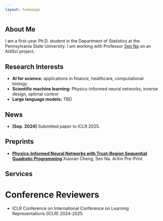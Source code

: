 ```yaml
---
layout: homepage
---
```


## About Me

I am a first-year Ph.D. student in the Department of Statistics at the Pennsylvania State University. I am working with Professor [Sen Na](https://senna1128.github.io/) on an AI4Sci project.

## Research Interests

- **AI for science:**  applications in finance, healthcare, computational biology
- **Scientific machine learning:** Physics-informed neural networks, inverse design, optimal control
- **Large language models:** TBD

## News

- **[Sep. 2024]** Submitted paper to ICLR 2025.

## Preprints
- **[Physics-Informed Neural Networks with Trust-Region Sequential Quadratic Programming](https://arxiv.org/pdf/2409.10777)** Xiaoran Cheng, Sen Na. ArXiv Pre-Print

## Services
# Conference Reviewers
- ICLR Conference on International Conference on Learning Representations (ICLR) 2024-2025
